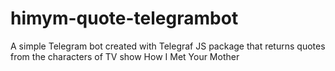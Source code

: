# himym-quote-telegrambot
A simple Telegram bot created with Telegraf JS package that returns quotes from the characters of TV show How I Met Your Mother
